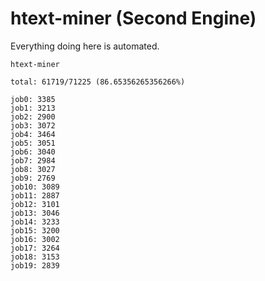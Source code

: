 # htext-miner (Second Engine)

Everything doing here is automated.

```
htext-miner

total: 61719/71225 (86.65356265356266%)

job0: 3385
job1: 3213
job2: 2900
job3: 3072
job4: 3464
job5: 3051
job6: 3040
job7: 2984
job8: 3027
job9: 2769
job10: 3089
job11: 2887
job12: 3101
job13: 3046
job14: 3233
job15: 3200
job16: 3002
job17: 3264
job18: 3153
job19: 2839
```